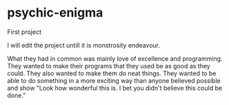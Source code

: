 # psychic-enigma
First project


I will edit the project untill it is monstrosity endeavour.

What they had in common was mainly love of excellence and programming. They wanted to make their programs that they used be as good as they could.                              They also wanted to make them do neat things. They wanted to be able to do something in a more exciting way than anyone believed possible and show "Look how wonderful this is.     I bet you didn't believe this could be done."
